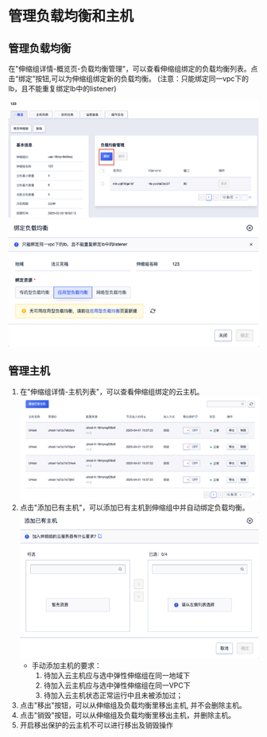 # 管理负载均衡和主机

## 管理负载均衡
在"伸缩组详情-概览页-负载均衡管理"，可以查看伸缩组绑定的负载均衡列表。点击“绑定”按钮,可以为伸缩组绑定新的负载均衡。
(注意：只能绑定同一vpc下的lb，且不能重复绑定lb中的listener)

![](/images/lb_manage_1.png)
![](/images/lb_manage_2.png)

## 管理主机
1. 在"伸缩组详情-主机列表"，可以查看伸缩组绑定的云主机。
![](/images/uhost_manage_1.png)
2. 点击"添加已有主机"，可以添加已有主机到伸缩组中并自动绑定负载均衡。
![](/images/uhost_manage_2.png)
    - 手动添加主机的要求：
        1. 待加入云主机应与选中弹性伸缩组在同一地域下   
        2. 待加入云主机应与选中弹性伸缩组在同一VPC下   
        3. 待加入云主机状态正常运行中且未被添加过；
3. 点击"移出"按钮，可以从伸缩组及负载均衡里移出主机, 并不会删除主机。
4. 点击"销毁"按钮，可以从伸缩组及负载均衡里移出主机，并删除主机。
3. 开启移出保护的云主机不可以进行移出及销毁操作